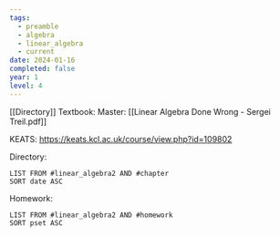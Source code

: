 ```yaml
---
tags:
  - preamble
  - algebra
  - linear_algebra
  - current
date: 2024-01-16
completed: false
year: 1
level: 4
---
```

[[Directory]]
Textbook:
Master: [[Linear Algebra Done Wrong - Sergei Treil.pdf]]

KEATS: https://keats.kcl.ac.uk/course/view.php?id=109802

Directory:
```dataview
LIST FROM #linear_algebra2 AND #chapter
SORT date ASC
```

Homework:
```dataview
LIST FROM #linear_algebra2 AND #homework 
SORT pset ASC
```
